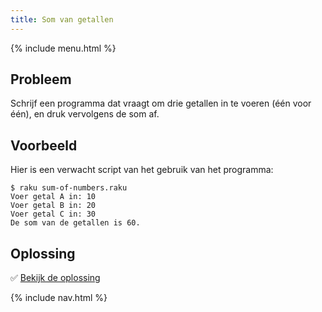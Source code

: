 ```yaml
---
title: Som van getallen
---
```


{% include menu.html %}

## Probleem

Schrijf een programma dat vraagt om drie getallen in te voeren (één voor één), en druk vervolgens de som af.

## Voorbeeld

Hier is een verwacht script van het gebruik van het programma:

```console
$ raku sum-of-numbers.raku
Voer getal A in: 10
Voer getal B in: 20
Voer getal C in: 30
De som van de getallen is 60.
```

## Oplossing

✅ [Bekijk de oplossing](solution)

{% include nav.html %}